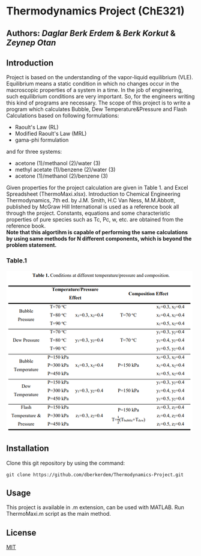 # **Thermodynamics Project (ChE321)**
## Authors: *Daglar Berk Erdem* & *Berk Korkut* & *Zeynep Otan*
## Introduction
Project is based on the understanding of the vapor-liquid equilibrium (VLE). Equilibrium means a static condition in which no changes occur in the macroscopic properties of a system in a time. In the job of engineering, such equilibrium conditions are very important. So, for the engineers writing this kind of programs are necessary. The scope of this project is to write a program which calculates Bubble, Dew Temperature&Pressure and Flash Calculations based on following formulations:
* Raoult's Law (RL)
* Modified Raoult's Law (MRL)
* gama-phi formulation

and for three systems:
* acetone (1)/methanol (2)/water (3)
* methyl acetate (1)/benzene (2)/water (3) 
* acetone (1)/methanol (2)/benzene (3)

Given properties for the project calculation are given in Table 1. and Excel Spreadsheet (ThermoMaxi.xlsx). Introduction to Chemical Engineering Thermodynamics, 7th ed.  by J.M. Smith, H.C Van Ness, M.M.Abbott, published by McGraw Hill International is used as a reference book all through the project. Constants, equations and some characteristic properties of pure species such as Tc, Pc, w, etc. are obtained from the reference book.\
**Note that this algortihm is capable of performing the same calculations by using same methods for N different components, which is beyond the problem statement.**
### Table.1 
![Table 1](./figures/figure1.png)
## Installation
Clone this git repository by using the command:
```
git clone https://github.com/dberkerdem/Thermodynamics-Project.git
```
## Usage
This project is available in .m extension, can be used with MATLAB.
Run ThermoMaxi.m script as the main method.
## License
[MIT](https://choosealicense.com/licenses/mit/)
